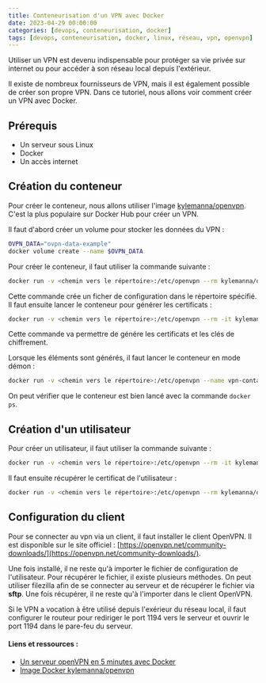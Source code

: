 ```yaml
---
title: Conteneurisation d'un VPN avec Docker
date: 2023-04-29 00:00:00
categories: [devops, conteneurisation, docker]
tags: [devops, conteneurisation, docker, linux, réseau, vpn, openvpn]
---
```


Utiliser un VPN est devenu indispensable pour protéger sa vie privée sur internet ou pour accéder à son réseau local depuis l'extérieur.

Il existe de nombreux fournisseurs de VPN, mais il est également possible de créer son propre VPN. Dans ce tutoriel, nous allons voir comment créer un VPN avec Docker.

## Prérequis

- Un serveur sous Linux
- Docker
- Un accès internet

## Création du conteneur

Pour créer le conteneur, nous allons utiliser l'image [kylemanna/openvpn](https://hub.docker.com/r/kylemanna/openvpn). C'est la plus populaire sur Docker Hub pour créer un VPN.

Il faut d'abord créer un volume pour stocker les données du VPN :

```bash
OVPN_DATA="ovpn-data-example"
docker volume create --name $OVPN_DATA
```

Pour créer le conteneur, il faut utiliser la commande suivante :

```bash
docker run -v <chemin vers le répertoire>:/etc/openvpn --rm kylemanna/openvpn ovpn_genconfig -u udp://<adresse IP>:<port>
```

Cette commande crée un ficher de configuration dans le répertoire spécifié. Il faut ensuite lancer le conteneur pour générer les certificats :

```bash
docker run -v <chemin vers le répertoire>:/etc/openvpn --rm -it kylemanna/openvpn ovpn_initpki
```

Cette commande va permettre de génére les certificats et les clés de chiffrement. 

Lorsque les éléments sont générés, il faut lancer le conteneur en mode démon :

```bash
docker run -v <chemin vers le répertoire>:/etc/openvpn --name vpn-container -d -p 1194:1194/udp --cap-add=NET_ADMIN kylemanna/openvpn
```

On peut vérifier que le conteneur est bien lancé avec la commande `docker ps`.

## Création d'un utilisateur

Pour créer un utilisateur, il faut utiliser la commande suivante :

```bash
docker run -v <chemin vers le répertoire>:/etc/openvpn --rm -it kylemanna/openvpn easyrsa build-client-full <nom de l'utilisateur> nopass
```

Il faut ensuite récupérer le certificat de l'utilisateur :

```bash
docker run -v <chemin vers le répertoire>:/etc/openvpn --rm kylemanna/openvpn ovpn_getclient <nom de l'utilisateur> > <nom de l'utilisateur>.ovpn
```

## Configuration du client

Pour se connecter au vpn via un client, il faut installer le client OpenVPN. Il est disponible sur le site officiel : [https://openvpn.net/community-downloads/](https://openvpn.net/community-downloads/).

Une fois installé, il ne reste qu'à importer le fichier de configuration de l'utilisateur. Pour récupérer le fichier, il existe plusieurs méthodes. On peut utiliser filezilla afin de se connecter au serveur et de récupérer le fichier via **sftp**. Une fois récupérer, il ne reste qu'à l'importer dans le client OpenVPN.

Si le VPN a vocation à être utilisé depuis l'exérieur du réseau local, il faut configurer le routeur pour rediriger le port 1194 vers le serveur et ouvrir le port 1194 dans le pare-feu du serveur.

#### Liens et ressources : 

- [Un serveur openVPN en 5 minutes avec Docker](https://www.grottedubarbu.fr/serveur-openvpn-5-minutes-docker/)
- [Image Docker kylemanna/openvpn](https://hub.docker.com/r/kylemanna/openvpn)